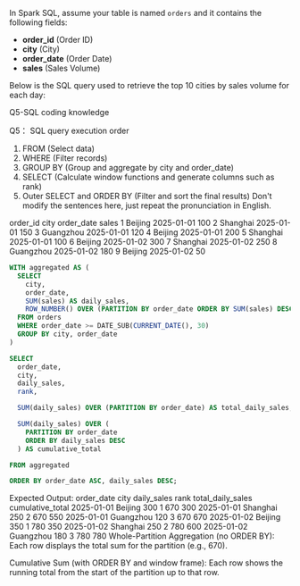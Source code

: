 In Spark SQL, assume your table is named `orders` and it contains the following fields:

- **order_id** (Order ID)
- **city** (City)
- **order_date** (Order Date)
- **sales** (Sales Volume)

Below is the SQL query used to retrieve the top 10 cities by sales volume for each day:

Q5-SQL coding knowledge


Q5： SQL query execution order
1. FROM (Select data)
2. WHERE (Filter records)
3. GROUP BY (Group and aggregate by city and order_date)
4. SELECT (Calculate window functions and generate columns such as rank)
5. Outer SELECT and ORDER BY (Filter and sort the final results)
Don't modify the sentences here, just repeat the pronunciation in English.

order_id	city	order_date	sales
1	Beijing	2025-01-01	100
2	Shanghai	2025-01-01	150
3	Guangzhou	2025-01-01	120
4	Beijing	2025-01-01	200
5	Shanghai	2025-01-01	100
6	Beijing	2025-01-02	300
7	Shanghai	2025-01-02	250
8	Guangzhou	2025-01-02	180
9	Beijing	2025-01-02	50

```SQL
WITH aggregated AS (
  SELECT
    city,
    order_date,
    SUM(sales) AS daily_sales,
    ROW_NUMBER() OVER (PARTITION BY order_date ORDER BY SUM(sales) DESC) AS rank
  FROM orders
  WHERE order_date >= DATE_SUB(CURRENT_DATE(), 30)
  GROUP BY city, order_date
)
```

```SQL
SELECT
  order_date,
  city,
  daily_sales,
  rank,

  SUM(daily_sales) OVER (PARTITION BY order_date) AS total_daily_sales,

  SUM(daily_sales) OVER (
    PARTITION BY order_date
    ORDER BY daily_sales DESC
  ) AS cumulative_total

FROM aggregated

ORDER BY order_date ASC, daily_sales DESC;
```


Expected Output:
order_date	city	daily_sales	rank	total_daily_sales	cumulative_total
2025-01-01	Beijing	300	1	670	300
2025-01-01	Shanghai	250	2	670	550
2025-01-01	Guangzhou	120	3	670	670
2025-01-02	Beijing	350	1	780	350
2025-01-02	Shanghai	250	2	780	600
2025-01-02	Guangzhou	180	3	780	780
Whole-Partition Aggregation (no ORDER BY): Each row displays the total sum for the partition (e.g., 670).

Cumulative Sum (with ORDER BY and window frame): Each row shows the running total from the start of the partition up to that row.
